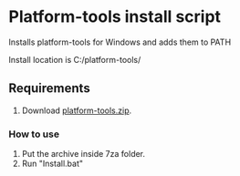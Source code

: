 # Platform-tools install script

Installs platform-tools for Windows and adds them to PATH

Install location is C:/platform-tools/

## Requirements

1. Download [platform-tools.zip](https://dl.google.com/android/repository/platform-tools-latest-windows.zip).

### How to use

1. Put the archive inside 7za folder.
2. Run "Install.bat"
